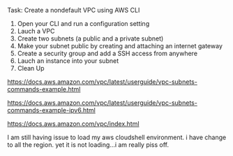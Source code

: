 Task: Create a nondefault VPC using AWS CLI

1. Open your CLI and run a configuration setting
2. Lauch a VPC 
3. Create two subnets (a public and a private subnet)
4. Make your subnet public by creating and attaching an internet gateway
5. Create a security group and add a SSH access from anywhere
6. Lauch an instance into your subnet 
7. Clean Up

https://docs.aws.amazon.com/vpc/latest/userguide/vpc-subnets-commands-example.html

https://docs.aws.amazon.com/vpc/latest/userguide/vpc-subnets-commands-example-ipv6.html

https://docs.aws.amazon.com/vpc/index.html





I am still having issue to load my aws cloudshell environment. i have change to all the region. yet it is not loading...i am really piss off.
